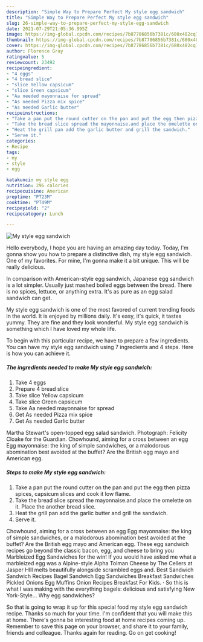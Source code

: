 ```yaml
---
description: "Simple Way to Prepare Perfect My style egg sandwich"
title: "Simple Way to Prepare Perfect My style egg sandwich"
slug: 26-simple-way-to-prepare-perfect-my-style-egg-sandwich
date: 2021-07-29T21:05:36.995Z
image: https://img-global.cpcdn.com/recipes/7b87786856b7381c/680x482cq70/my-style-egg-sandwich-recipe-main-photo.jpg
thumbnail: https://img-global.cpcdn.com/recipes/7b87786856b7381c/680x482cq70/my-style-egg-sandwich-recipe-main-photo.jpg
cover: https://img-global.cpcdn.com/recipes/7b87786856b7381c/680x482cq70/my-style-egg-sandwich-recipe-main-photo.jpg
author: Florence Gray
ratingvalue: 5
reviewcount: 23492
recipeingredient:
- "4 eggs"
- "4 bread slice"
- "slice Yellow capsicum"
- "slice Green capsicum"
- "Aa needed mayonnaise for spread"
- "As needed Pizza mix spice"
- "As needed Garlic butter"
recipeinstructions:
- "Take a pan put the round cutter on the pan and put the egg then pizza spices, capsicum slices and cook it low flame."
- "Take the bread slice spread the mayonnaise.and place the omelette on it. Place the another bread slice."
- "Heat the grill pan add the garlic butter and grill the sandwich."
- "Serve it."
categories:
- Recipe
tags:
- my
- style
- egg

katakunci: my style egg 
nutrition: 296 calories
recipecuisine: American
preptime: "PT23M"
cooktime: "PT49M"
recipeyield: "2"
recipecategory: Lunch

---
```



![My style egg sandwich](https://img-global.cpcdn.com/recipes/7b87786856b7381c/680x482cq70/my-style-egg-sandwich-recipe-main-photo.jpg)

Hello everybody, I hope you are having an amazing day today. Today, I'm gonna show you how to prepare a distinctive dish, my style egg sandwich. One of my favorites. For mine, I'm gonna make it a bit unique. This will be really delicious.

In comparison with American-style egg sandwich, Japanese egg sandwich is a lot simpler. Usually just mashed boiled eggs between the bread. There is no spices, lettuce, or anything extra. It&#39;s as pure as an egg salad sandwich can get.

My style egg sandwich is one of the most favored of current trending foods in the world. It is enjoyed by millions daily. It's easy, it's quick, it tastes yummy. They are fine and they look wonderful. My style egg sandwich is something which I have loved my whole life.


To begin with this particular recipe, we have to prepare a few ingredients. You can have my style egg sandwich using 7 ingredients and 4 steps. Here is how you can achieve it.

<!--inarticleads1-->

##### The ingredients needed to make My style egg sandwich:

1. Take 4 eggs
1. Prepare 4 bread slice
1. Take slice Yellow capsicum
1. Take slice Green capsicum
1. Take Aa needed mayonnaise for spread
1. Get As needed Pizza mix spice
1. Get As needed Garlic butter


Martha Stewart&#39;s open-topped egg salad sandwich. Photograph: Felicity Cloake for the Guardian. Chowhound, aiming for a cross between an egg Egg mayonnaise: the king of simple sandwiches, or a malodorous abomination best avoided at the buffet? Are the British egg mayo and American egg. 

<!--inarticleads2-->

##### Steps to make My style egg sandwich:

1. Take a pan put the round cutter on the pan and put the egg then pizza spices, capsicum slices and cook it low flame.
1. Take the bread slice spread the mayonnaise.and place the omelette on it. Place the another bread slice.
1. Heat the grill pan add the garlic butter and grill the sandwich.
1. Serve it.


Chowhound, aiming for a cross between an egg Egg mayonnaise: the king of simple sandwiches, or a malodorous abomination best avoided at the buffet? Are the British egg mayo and American egg. These egg sandwich recipes go beyond the classic bacon, egg, and cheese to bring you Marbleized Egg Sandwiches for the win! If you would have asked me what a marbleized egg was a Alpine-style Alpha Tolman Cheese by The Cellers at Jasper HIll melts beautifully alongside scrambled eggs and. Best Sandwich Sandwich Recipes Bagel Sandwich Egg Sandwiches Breakfast Sandwiches Pickled Onions Egg Muffins Onion Recipes Breakfast For Kids. · So this is what I was making with the everything bagels: delicious and satisfying New York-Style… Why egg sandwiches? 

So that is going to wrap it up for this special food my style egg sandwich recipe. Thanks so much for your time. I'm confident that you will make this at home. There's gonna be interesting food at home recipes coming up. Remember to save this page on your browser, and share it to your family, friends and colleague. Thanks again for reading. Go on get cooking!
